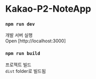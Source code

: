 # Kakao-P2-NoteApp

### `npm run dev`

개발 서버 실행
<br>
Open [http://localhost:3000]

### `npm run build`

프로젝트 빌드
<br>
`dist` folder로 빌드됨
